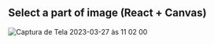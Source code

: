 ## Select a part of image (React + Canvas)


![Captura de Tela 2023-03-27 às 11 02 00](https://user-images.githubusercontent.com/117774887/227962740-b0e5c61f-89c3-4124-a641-fb00f107c583.png)
